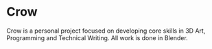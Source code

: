 # Crow
Crow is a personal project focused on developing core skills in 3D Art,
Programming and Technical Writing. All work is done in Blender.
